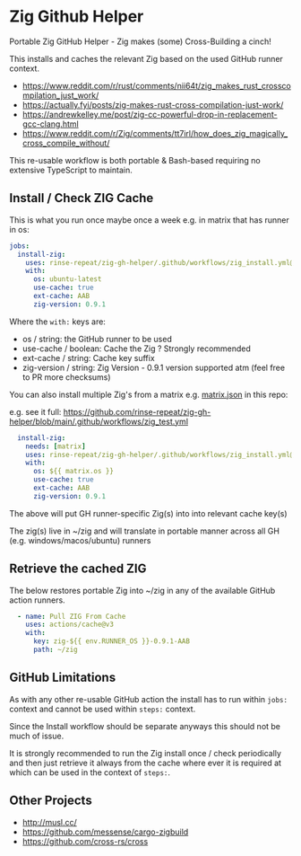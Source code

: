 # Zig Github Helper

Portable Zig GitHub Helper - Zig makes (some) Cross-Building a cinch!

This installs and caches the relevant Zig based on the used GitHub runner context.

- https://www.reddit.com/r/rust/comments/nii64t/zig_makes_rust_crosscompilation_just_work/
- https://actually.fyi/posts/zig-makes-rust-cross-compilation-just-work/
- https://andrewkelley.me/post/zig-cc-powerful-drop-in-replacement-gcc-clang.html
- https://www.reddit.com/r/Zig/comments/tt7irl/how_does_zig_magically_cross_compile_without/

This re-usable workflow is both portable & Bash-based requiring no extensive TypeScript to maintain.

## Install / Check ZIG Cache

This is what you run once maybe once a week e.g. in matrix that has runner in os:

```yaml
jobs:
  install-zig:
    uses: rinse-repeat/zig-gh-helper/.github/workflows/zig_install.yml@main
    with:
      os: ubuntu-latest
      use-cache: true
      ext-cache: AAB
      zig-version: 0.9.1
```

Where the `with:` keys are:
 - os / string: the GitHub runner to be used
 - use-cache / boolean: Cache the Zig ? Strongly recommended
 - ext-cache / string: Cache key suffix
 - zig-version / string: Zig Version - 0.9.1 version supported atm (feel free to PR more checksums)

You can also install multiple Zig's from a matrix e.g. [matrix.json](matrix.json) in this repo:

e.g. see it full: https://github.com/rinse-repeat/zig-gh-helper/blob/main/.github/workflows/zig_test.yml

```yaml
  install-zig:
    needs: [matrix]
    uses: rinse-repeat/zig-gh-helper/.github/workflows/zig_install.yml@main
    with:
      os: ${{ matrix.os }}
      use-cache: true
      ext-cache: AAB
      zig-version: 0.9.1
```

The above will put GH runner-specific Zig(s) into into relevant cache key(s)

The zig(s) live in ~/zig and will translate in portable manner across all GH (e.g. windows/macos/ubuntu) runners

## Retrieve the cached ZIG

The below restores portable Zig into ~/zig in any of the available GitHub action runners.

```yaml
  - name: Pull ZIG From Cache
    uses: actions/cache@v3
    with:
      key: zig-${{ env.RUNNER_OS }}-0.9.1-AAB
      path: ~/zig
```

## GitHub Limitations

As with any other re-usable GitHub action the install has to run within `jobs:` context and cannot be used within `steps:` context.

Since the Install workflow should be separate anyways this should not be much of issue.

It is strongly recommended to run the Zig install once / check periodically and then just retrieve it always from the cache where ever it is required at which can be used in the context of `steps:`.

## Other Projects

- http://musl.cc/
- https://github.com/messense/cargo-zigbuild
- https://github.com/cross-rs/cross
